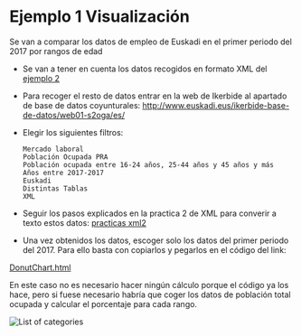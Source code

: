 # Ejemplo 1 Visualización
Se van a comparar los datos de empleo de Euskadi en el primer periodo del 2017 por rangos de edad

- Se van a tener en cuenta los datos recogidos en formato XML del [ejemplo 2](../xml/Ejemplo2XML.html)
- Para recoger el resto de datos entrar en la web de Ikerbide al apartado de base de datos coyunturales: 
<http://www.euskadi.eus/ikerbide-base-de-datos/web01-s2oga/es/>
- Elegir los siguientes filtros:

      Mercado laboral
      Población Ocupada PRA
      Población ocupada entre 16-24 años, 25-44 años y 45 años y más
      Años entre 2017-2017
      Euskadi
      Distintas Tablas
      XML
- Seguir los pasos explicados en la practica 2 de XML para converir a texto estos datos:
[practicas xml2](../practicas/xml2)

- Una vez obtenidos los datos, escoger solo los datos del primer periodo del 2017. Para ello basta con copiarlos y pegarlos en el código del link: 

[DonutChart.html](../visualizacion/DonutChart.html)

En este caso no es necesario hacer ningún cálculo porque el código ya los hace, pero si fuese necesario habría que coger los datos de población total ocupada y calcular el porcentaje para cada rango. 

![List of categories](../fotos/fotos/Capture%2044.PNG)
